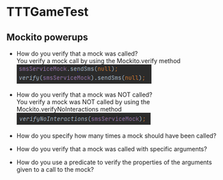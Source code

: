 # TTTGameTest

## Mockito powerups

* How do you verify that a mock was called?\
You verify a mock call by using the Mockito.verify method\
![Code example](https://github.com/MadsMeinertAndersenCPHBusiness/TTTGameTest/blob/main/1.PNG)

* How do you verify that a mock was NOT called?\
You verify a mock was NOT called by using the Mockito.verifyNoInteractions method\
![Code example](https://github.com/MadsMeinertAndersenCPHBusiness/TTTGameTest/blob/main/2.PNG)

* How do you specify how many times a mock should have been called?

* How do you verify that a mock was called with specific arguments?
* How do you use a predicate to verify the properties of the arguments
given to a call to the mock?

